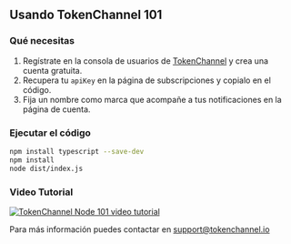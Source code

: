 ## Usando TokenChannel 101

### Qué necesitas
1. Regístrate en la consola de usuarios de [TokenChannel](https://dashboard.tokenchannel.io) y crea una cuenta gratuita.
2. Recupera tu `apiKey` en la página de subscripciones y copialo en el código.
3. Fija un nombre como marca que acompañe a tus notificaciones en la página de cuenta. 


### Ejecutar el código

```bash
npm install typescript --save-dev
npm install
node dist/index.js
```

### Video Tutorial

[![TokenChannel Node 101 video tutorial](https://img.youtube.com/vi/Wi0aHrER18g/0.jpg)](https://www.youtube.com/watch?v=Wi0aHrER18g)


Para más información puedes contactar en support@tokenchannel.io

